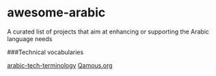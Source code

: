 # awesome-arabic
A curated list of projects that aim at enhancing or supporting the Arabic language needs


###Technical vocabularies


[arabic-tech-terminology](https://github.com/mohsenuss91/arabic-tech-terminology/blob/master/en-ar.md)
[Qamous.org](https://github.com/Qamous/Qamous)
